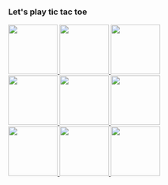 ### Let's play tic tac toe
<div>
    <a href="https://gkoniaris.gr/projects/tictactoe/setPoint/0/0">
        <img src="https://gkoniaris.gr/projects/tictactoe/getPoint/0/0" width="100"/>
    </a>
    <a href="https://gkoniaris.gr/projects/tictactoe/setPoint/0/1">
        <img src="https://gkoniaris.gr/projects/tictactoe/getPoint/0/1" width="100"/>
    </a>
    <a href="https://gkoniaris.gr/projects/tictactoe/setPoint/0/2">
        <img src="https://gkoniaris.gr/projects/tictactoe/getPoint/0/2" width="100"/>
    </a>
</div>
<div>
    <a href="https://gkoniaris.gr/projects/tictactoe/setPoint/1/0">
        <img src="https://gkoniaris.gr/projects/tictactoe/getPoint/1/0" width="100"/>
    </a>
    <a href="https://gkoniaris.gr/projects/tictactoe/setPoint/1/1">
        <img src="https://gkoniaris.gr/projects/tictactoe/getPoint/1/1" width="100"/>
    </a>
    <a href="https://gkoniaris.gr/projects/tictactoe/setPoint/1/2">
        <img src="https://gkoniaris.gr/projects/tictactoe/getPoint/1/2" width="100"/>
    </a>
</div>
<div>
    <a href="https://gkoniaris.gr/projects/tictactoe/setPoint/2/0">
        <img src="https://gkoniaris.gr/projects/tictactoe/getPoint/2/0" width="100"/>
    </a>
    <a href="https://gkoniaris.gr/projects/tictactoe/setPoint/2/1">
        <img src="https://gkoniaris.gr/projects/tictactoe/getPoint/2/1" width="100"/>
    </a>
    <a href="https://gkoniaris.gr/projects/tictactoe/setPoint/2/2">
        <img src="https://gkoniaris.gr/projects/tictactoe/getPoint/2/2" width="100"/>
    </a>
</div>
<!--
**gkoniaris/gkoniaris** is a ✨ _special_ ✨ repository because its `README.md` (this file) appears on your GitHub profile.

Here are some ideas to get you started:

- 🔭 I’m currently working on ...
- 🌱 I’m currently learning ...
- 👯 I’m looking to collaborate on ...
- 🤔 I’m looking for help with ...
- 💬 Ask me about ...
- 📫 How to reach me: ...
- 😄 Pronouns: ...
- ⚡ Fun fact: ...
-->
